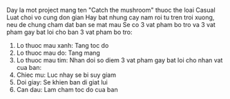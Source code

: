 Day la mot project mang ten "Catch the mushroom" thuoc the loai Casual
Luat choi vo cung don gian
Hay bat nhung cay nam roi tu tren troi xuong, neu de chung cham dat ban se mat mau
Se co 3 vat pham bo tro va 3 vat pham gay bat loi cho ban
3 vat pham bo tro:
1. Lo thuoc mau xanh: Tang toc do
2. Lo thuoc mau do: Tang mang
3. Lo thuoc mau tim: Nhan doi so diem
3 vat pham gay bat loi cho nhan vat cua ban:
1. Chiec mu: Luc nhay se bi suy giam
2. Doi giay: Se khien ban di giat lui
3. Can dau: Lam cham toc do cua ban
